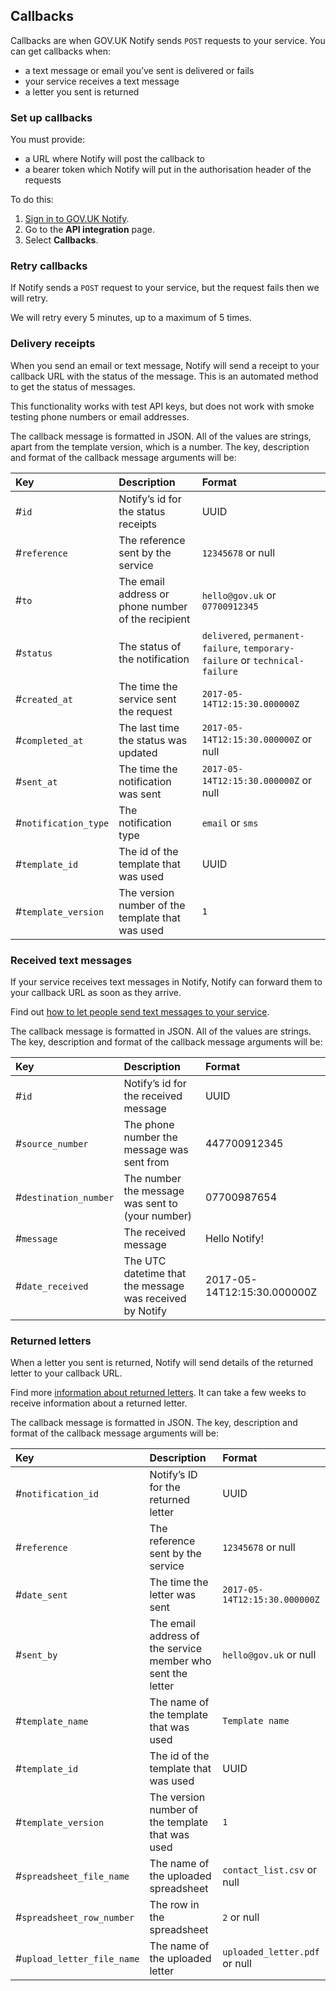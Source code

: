 ## Callbacks

Callbacks are when GOV.UK Notify sends `POST` requests to your service. You can get callbacks when:

- a text message or email you’ve sent is delivered or fails
- your service receives a text message
- a letter you sent is returned

### Set up callbacks

You must provide:

- a URL where Notify will post the callback to
- a bearer token which Notify will put in the authorisation header of the requests

To do this:

1. [Sign in to GOV.UK Notify](https://www.notifications.service.gov.uk/sign-in).
1. Go to the __API integration__ page.
1. Select __Callbacks__.

### Retry callbacks

If Notify sends a `POST` request to your service, but the request fails then we will retry.

We will retry every 5 minutes, up to a maximum of 5 times.

### Delivery receipts

When you send an email or text message, Notify will send a receipt to your callback URL with the status of the message. This is an automated method to get the status of messages.

This functionality works with test API keys, but does not work with smoke testing phone numbers or email addresses.

The callback message is formatted in JSON. All of the values are strings, apart from the template version, which is a number. The key, description and format of the callback message arguments will be:

|Key | Description | Format|
|:---|:---|:---|
|#`id` | Notify’s id for the status receipts | UUID|
|#`reference` | The reference sent by the service | `12345678` or null|
|#`to` | The email address or phone number of the recipient | `hello@gov.uk` or `07700912345`|
|#`status` | The status of the notification | `delivered`, `permanent-failure`, `temporary-failure` or `technical-failure`|
|#`created_at` | The time the service sent the request | `2017-05-14T12:15:30.000000Z`|
|#`completed_at` | The last time the status was updated | `2017-05-14T12:15:30.000000Z` or null|
|#`sent_at` | The time the notification was sent | `2017-05-14T12:15:30.000000Z` or null|
|#`notification_type` | The notification type | `email` or `sms`|
|#`template_id` | The id of the template that was used | UUID|
|#`template_version` | The version number of the template that was used | `1`|

### Received text messages

If your service receives text messages in Notify, Notify can forward them to your callback URL as soon as they arrive.

Find out [how to let people send text messages to your service](https://www.notifications.service.gov.uk/using-notify/receive-text-messages).

The callback message is formatted in JSON. All of the values are strings. The key, description and format of the callback message arguments will be:

|Key | Description | Format|
|:---|:---|:---|
|#`id` | Notify’s id for the received message | UUID|
|#`source_number` | The phone number the message was sent from | 447700912345|
|#`destination_number` | The number the message was sent to (your number) | 07700987654|
|#`message` | The received message | Hello Notify!|
|#`date_received` | The UTC datetime that the message was received by Notify | 2017-05-14T12:15:30.000000Z|


### Returned letters

When a letter you sent is returned, Notify will send details of the returned letter to your callback URL.

Find more [information about returned letters](https://www.notifications.service.gov.uk/using-notify/delivery-times#returned-mail).  It can take a few weeks to receive information about a returned letter.

The callback message is formatted in JSON. The key, description and format of the callback message arguments will be:

| Key | Description | Format |
|:---|:---|:---|
| #`notification_id` | Notify’s ID for the returned letter | UUID |
| #`reference` | The reference sent by the service | `12345678` or null |
| #`date_sent` | The time the letter was sent | `2017-05-14T12:15:30.000000Z` |
| #`sent_by` | The email address of the service member who sent the letter | `hello@gov.uk` or null |
| #`template_name` | The name of the template that was used | `Template name` |
| #`template_id` | The id of the template that was used | UUID |
| #`template_version` | The version number of the template that was used | `1` |
| #`spreadsheet_file_name`| The name of the uploaded spreadsheet | `contact_list.csv`  or null |
| #`spreadsheet_row_number`| The row in the spreadsheet  | `2` or null |
| #`upload_letter_file_name`| The name of the uploaded letter | `uploaded_letter.pdf`  or null |
